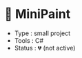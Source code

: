 &#x1F4CC; MiniPaint
===================
- Type : small project
- Tools : C#
- Status : &#x1F494; (not active)
